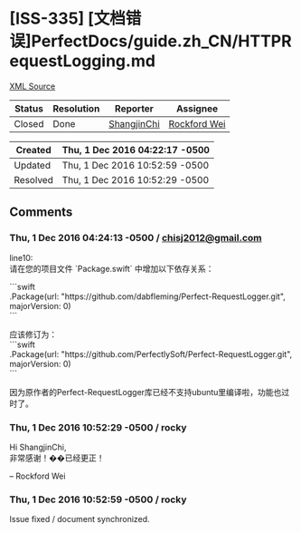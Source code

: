# [ISS-335] [文档错误]PerfectDocs/guide.zh_CN/HTTPRequestLogging.md

[XML Source](./xml/ISS-335.xml)
<p></p>





Status|Resolution|Reporter|Assignee
------|----------|--------|--------
Closed|Done|[ShangjinChi](chisj2012@gmail.com)|[Rockford Wei]($rocky)





Created|Thu, 1 Dec 2016 04:22:17 -0500
-------|--------------
Updated|Thu, 1 Dec 2016 10:52:59 -0500
Resolved|Thu, 1 Dec 2016 10:52:29 -0500


## Comments




### Thu, 1 Dec 2016 04:24:13 -0500 / chisj2012@gmail.com 

<p><p>line10:<br/>
请在您的项目文件 `Package.swift` 中增加以下依存关系：</p>

<p>```swift<br/>
.Package(url: "https://github.com/dabfleming/Perfect-RequestLogger.git", majorVersion: 0)<br/>
```</p>

<p>应该修订为：<br/>
```swift<br/>
.Package(url: "https://github.com/PerfectlySoft/Perfect-RequestLogger.git", majorVersion: 0)<br/>
```</p>

<p>因为原作者的Perfect-RequestLogger库已经不支持ubuntu里编译啦，功能也过时了。</p></p>


### Thu, 1 Dec 2016 10:52:29 -0500 / rocky 

<p><p>Hi ShangjinChi,<br/>
非常感谢！��已经更正！</p>


<p>– Rockford Wei</p></p>


### Thu, 1 Dec 2016 10:52:59 -0500 / rocky 

<p><p>Issue fixed / document synchronized.</p></p>



